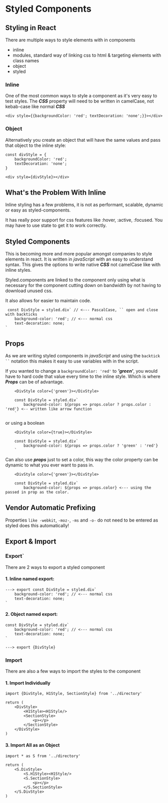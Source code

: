 # Styled Components

## Styling in React
There are multiple ways to style elements with in components 

* inline
* modules, standard way of linking css to html & targeting elements with class names
* object
* styled

### Inline
One of the most common ways to style a component as it's very easy to test styles. The **_CSS_** property will need to be written in camelCase, not kebab-case like normal **_CSS_**

    <div style={{backgroundColor: 'red'; textDecoration: 'none';}}></div>

### Object
Alternatively you create an object that will have the same values and pass that object to the inline style:

    const divStyle = {
        backgroundColor: 'red'; 
        textDecoration: 'none';
    }

    <div style={divStyle}></div>

## What's the Problem With Inline

Inline styling has a few problems, it is not as performant, scalable, dynamic or easy as styled-components. 

It has really poor support for css features like :hover, :active, :focused. You may have to use state to get it to work correctly.

## Styled Components
This is becoming more and more popular amongst companies to style elements in react. It is written in *javaScript* with an easy to understand syntax. This gives the options to write native **_CSS_** not camelCase like with inline styles.

Styled.components are linked to the component only using what is necessary for the component cutting down on bandwidth by not having to download unused css.

It also allows for easier to maintain code.

     const DivStyle = styled.div` // <--- PascalCase, `` open and close with backticks
        background-color: 'red'; // <--- normal css
        text-decoration: none;
    `

## Props

As we are writing styled components in *javaScript* and using the ` backtick `` ` notation this makes it easy to use variables with in the script. 

If you wanted to change a `backgroundColor: 'red'` to **_'green'_**, you would have to hard code that value every time to the inline style. Which is where **_Props_** can be of advantage.


        <DivStyle color={'green'}></DivStyle>

        const DivStyle = styled.div`
            background-color: ${props => props.color ? props.color : 'red'} <-- written like arrow function
        `

or using a boolean 

        <DivStyle color={true}></DivStyle>

        const DivStyle = styled.div`
            background-color: ${props => props.color ? 'green' : 'red'}
        `

Can also use **_props_** just to set a color, this way the color property can be dynamic to what you ever want to pass in.

        <DivStyle color={'green'}></DivStyle>

        const DivStyle = styled.div`
            background-color: ${props => props.color} <--- using the passed in prop as the color.


 
## Vendor Automatic Prefixing

Properties `like -webkit`, `-moz-`, `-ms` and `-o-` do not need to be entered as styled does this automatically!


## Export & Import

### Export`
There are 2 ways to export a styled component

#### 1. Inline named export:

    ---> export const DivStyle = styled.div`
        background-color: 'red'; // <--- normal css
        text-decoration: none;
    `

#### 2. Object named export:

    const DivStyle = styled.div`
        background-color: 'red'; // <--- normal css
        text-decoration: none;
    `

    ---> export {DivStyle}

### Import
There are also a few ways to import the styles to the component

#### 1. Import Individually

    import {DivStyle, H1Style, SectionStyle} from '../directory'

    return (
        <DivStyle>
            <H1Style><H1Style/>
            <SectionStyle>
                <p></p>
            </SectionStyle>
        </DivStyle>
    )

#### 3. Import All as an Object

    import * as S from '../directory'
    
    return (
        <S.DivStyle>
            <S.H1Style><H1Style/>
            <S.SectionStyle>
                <p></p>
            </S.SectionStyle>
        </S.DivStyle>
    )